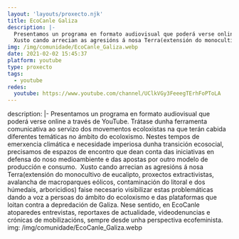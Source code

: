 ```yaml
---
layout: 'layouts/proxecto.njk'
title: EcoCanle Galiza
description: |-
  Presentamos un programa en formato audiovisual que poderá verse online a través de YouTube. Trátase dunha ferramenta comunicativa ao servizo dos movementos ecoloxistas na que terán cabida diferentes temáticas no ámbito do ecoloxismo. Nestes tempos de emerxencia climática e necesidade imperiosa dunha transición ecosocial, precisamos de espazos de encontro que dean conta das iniciativas en defensa do noso medioambiente e das apostas por outro modelo de producción e consumo. 
  Xusto cando arrecian as agresións á nosa Terra(extensión do monocultivo de eucalipto, proxectos extractivistas, avalancha de macroparques eólicos, contaminación do litoral e dos húmedais, arboricidios) faise necesario visibilizar estas problemáticas dando a voz a persoas do ámbito do ecoloxismo e das plataformas que loitan contra a depredación de Galiza. Nese sentido, en EcoCanle atoparedes entrevistas, reportaxes de actualidade, videodenuncias e crónicas de mobilizacións, sempre desde unha perspectiva ecofeminista. 
img: /img/comunidade/EcoCanle_Galiza.webp
date: 2021-02-02 15:45:37
platform: youtube
type: proxecto
tags:
  - youtube
redes:
  youtube: https://www.youtube.com/channel/UClkVGy3FeeegTErhFoPToLA
---
```

description: |-
  Presentamos un programa en formato audiovisual que poderá verse online a través de YouTube. Trátase dunha ferramenta comunicativa ao servizo dos movementos ecoloxistas na que terán cabida diferentes temáticas no ámbito do ecoloxismo. Nestes tempos de emerxencia climática e necesidade imperiosa dunha transición ecosocial, precisamos de espazos de encontro que dean conta das iniciativas en defensa do noso medioambiente e das apostas por outro modelo de producción e consumo. 
  Xusto cando arrecian as agresións á nosa Terra(extensión do monocultivo de eucalipto, proxectos extractivistas, avalancha de macroparques eólicos, contaminación do litoral e dos húmedais, arboricidios) faise necesario visibilizar estas problemáticas dando a voz a persoas do ámbito do ecoloxismo e das plataformas que loitan contra a depredación de Galiza. Nese sentido, en EcoCanle atoparedes entrevistas, reportaxes de actualidade, videodenuncias e crónicas de mobilizacións, sempre desde unha perspectiva ecofeminista. 
img: /img/comunidade/EcoCanle_Galiza.webp
